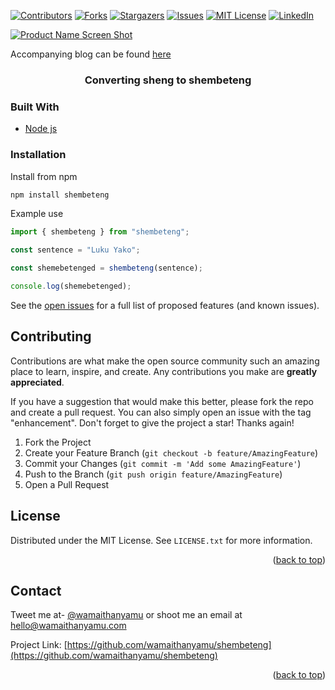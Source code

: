 <div id="top"></div>
<!--
*** Thanks for checking out the Best-README-Template. If you have a suggestion
*** that would make this better, please fork the repo and create a pull request
*** or simply open an issue with the tag "enhancement".
*** Don't forget to give the project a star!
*** Thanks again! Now go create something AMAZING! :D
-->



<!-- PROJECT SHIELDS -->
<!--
*** I'm using markdown "reference style" links for readability.
*** Reference links are enclosed in brackets [ ] instead of parentheses ( ).
*** See the bottom of this document for the declaration of the reference variables
*** for contributors-url, forks-url, etc. This is an optional, concise syntax you may use.
*** https://www.markdownguide.org/basic-syntax/#reference-style-links
-->
[![Contributors][contributors-shield]][contributors-url]
[![Forks][forks-shield]][forks-url]
[![Stargazers][stars-shield]][stars-url]
[![Issues][issues-shield]][issues-url]
[![MIT License][license-shield]][license-url]
[![LinkedIn][linkedin-shield]][linkedin-url]



<!-- PROJECT LOGO -->
[![Product Name Screen Shot][product-screenshot]](https://wamaithanyamu.com/how-to-publish-an-npm-package)

Accompanying blog can be found [here](https://wamaithanyamu.com/how-to-publish-an-npm-package)
<div>
<h3 align="center">Converting sheng to shembeteng</h3>


</div>




### Built With

- [Node js](https://nodejs.org/en/download/)


<!-- GETTING STARTED -->

### Installation
Install from npm

   ```sh
   npm install shembeteng
   ```
Example use

```js
import { shembeteng } from "shembeteng";

const sentence = "Luku Yako";

const shemebetenged = shembeteng(sentence);

console.log(shemebetenged); 

```


See the [open issues](https://github.com/wamaithanyamu/shembeteng/issues) for a full list of proposed features (and known issues).



<!-- CONTRIBUTING -->
## Contributing

Contributions are what make the open source community such an amazing place to learn, inspire, and create. Any contributions you make are **greatly appreciated**.

If you have a suggestion that would make this better, please fork the repo and create a pull request. You can also simply open an issue with the tag "enhancement".
Don't forget to give the project a star! Thanks again!

1. Fork the Project
2. Create your Feature Branch (`git checkout -b feature/AmazingFeature`)
3. Commit your Changes (`git commit -m 'Add some AmazingFeature'`)
4. Push to the Branch (`git push origin feature/AmazingFeature`)
5. Open a Pull Request


<!-- LICENSE -->
## License

Distributed under the MIT License. See `LICENSE.txt` for more information.
<p align="right">(<a href="#top">back to top</a>)</p>



<!-- CONTACT -->
## Contact
Tweet me at- [@wamaithanyamu](https://twitter.com/wamaithanyamu) or shoot me an email at hello@wamaithanyamu.com

Project Link: [https://github.com/wamaithanyamu/shembeteng](https://github.com/wamaithanyamu/shembeteng)

<p align="right">(<a href="#top">back to top</a>)</p>



<!-- MARKDOWN LINKS & IMAGES -->
<!-- https://www.markdownguide.org/basic-syntax/#reference-style-links -->
[contributors-shield]: https://img.shields.io/github/contributors/wamaithanyamu/shembeteng.svg?style=for-the-badge
[contributors-url]: https://github.com/wamaithanyamu/shembeteng/graphs/contributors
[forks-shield]: https://img.shields.io/github/forks/wamaithanyamu/shembeteng.svg?style=for-the-badge
[forks-url]: https://github.com/wamaithanyamu/shembeteng/network/members
[stars-shield]: https://img.shields.io/github/stars/wamaithanyamu/shembeteng.svg?style=for-the-badge
[stars-url]: https://github.com/wamaithanyamu/shembeteng/stargazers
[issues-shield]: https://img.shields.io/github/issues/wamaithanyamu/shembeteng.svg?style=for-the-badge
[issues-url]: https://github.com/wamaithanyamu/shembeteng/issues
[license-shield]: https://img.shields.io/github/license/wamaithanyamu/shembeteng.svg?style=for-the-badge
[license-url]: https://github.com/wamaithanyamu/shembeteng/blob/master/LICENSE.txt
[linkedin-shield]: https://img.shields.io/badge/-LinkedIn-black.svg?style=for-the-badge&logo=linkedin&colorB=555
[linkedin-url]: https://linkedin.com/in/wamaithanyamu
[product-screenshot]: Images/daraja.png

